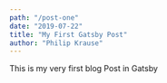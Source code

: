 ```yaml
---
path: "/post-one"
date: "2019-07-22"
title: "My First Gatsby Post"
author: "Philip Krause"
---
```


This is my very first blog Post in Gatsby
